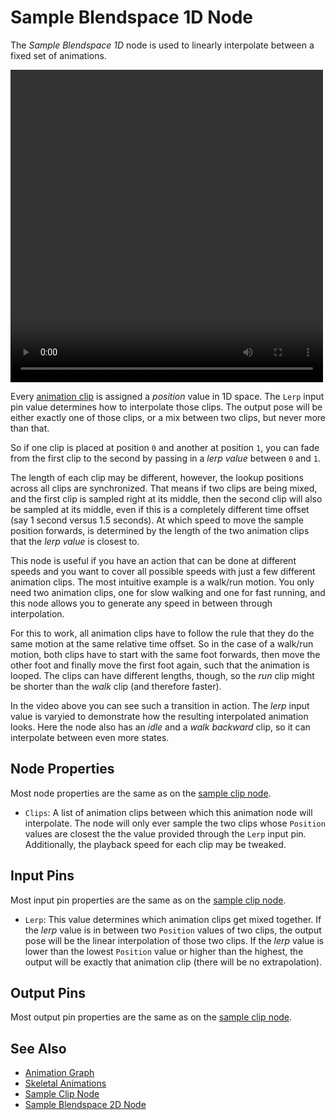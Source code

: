 # Sample Blendspace 1D Node

The *Sample Blendspace 1D* node is used to linearly interpolate between a fixed set of animations.

<video src="../../media/anim-mix1d.webm" width="500" height="500" autoplay loop></video>

Every [animation clip](../animation-clip-asset.md) is assigned a *position* value in 1D space. The `Lerp` input pin value determines how to interpolate those clips. The output pose will be either exactly one of those clips, or a mix between two clips, but never more than that.

So if one clip is placed at position `0` and another at position `1`, you can fade from the first clip to the second by passing in a *lerp value* between `0` and `1`.

The length of each clip may be different, however, the lookup positions across all clips are synchronized. That means if two clips are being mixed, and the first clip is sampled right at its middle, then the second clip will also be sampled at its middle, even if this is a completely different time offset (say 1 second versus 1.5 seconds). At which speed to move the sample position forwards, is determined by the length of the two animation clips that the *lerp value* is closest to.

This node is useful if you have an action that can be done at different speeds and you want to cover all possible speeds with just a few different animation clips. The most intuitive example is a walk/run motion. You only need two animation clips, one for slow walking and one for fast running, and this node allows you to generate any speed in between through interpolation.

For this to work, all animation clips have to follow the rule that they do the same motion at the same relative time offset. So in the case of a walk/run motion, both clips have to start with the same foot forwards, then move the other foot and finally move the first foot again, such that the animation is looped. The clips can have different lengths, though, so the *run* clip might be shorter than the *walk* clip (and therefore faster).

In the video above you can see such a transition in action. The *lerp* input value is varyied to demonstrate how the resulting interpolated animation looks. Here the node also has an *idle* and a *walk backward* clip, so it can interpolate between even more states.

## Node Properties

Most node properties are the same as on the [sample clip node](anim-nodes-sample-clip.md#node-properties).

* `Clips`: A list of animation clips between which this animation node will interpolate. The node will only ever sample the two clips whose `Position` values are closest the the value provided through the `Lerp` input pin. Additionally, the playback speed for each clip may be tweaked.

## Input Pins

Most input pin properties are the same as on the [sample clip node](anim-nodes-sample-clip.md#input-pins).

* `Lerp`: This value determines which animation clips get mixed together. If the *lerp* value is in between two `Position` values of two clips, the output pose will be the linear interpolation of those two clips. If the *lerp* value is lower than the lowest `Position` value or higher than the highest, the output will be exactly that animation clip (there will be no extrapolation).

## Output Pins

Most output pin properties are the same as on the [sample clip node](anim-nodes-sample-clip.md#output-pins).

## See Also

* [Animation Graph](animation-graph-overview.md)
* [Skeletal Animations](../skeletal-animation-overview.md)
* [Sample Clip Node](anim-nodes-sample-clip.md)
* [Sample Blendspace 2D Node](anim-nodes-blendspace2d.md)
